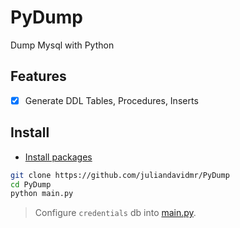 # PyDump
Dump Mysql with Python

## Features
- [x] Generate DDL Tables, Procedures, Inserts

## Install
- [Install packages](https://pythonspot.com/en/mysql-with-python/)

```bash
git clone https://github.com/juliandavidmr/PyDump
cd PyDump
python main.py
```
> Configure `credentials` db into [main.py](./main.py).